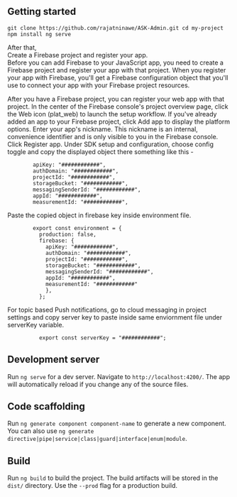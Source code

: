 ## Getting started

`git clone https://github.com/rajatninawe/ASK-Admin.git cd my-project npm install ng serve`

After that,\
Create a Firebase project and register your app.\
        Before you can add Firebase to your JavaScript app, you need to create a Firebase project and register your app with that project. When you register your app with                 Firebase, you'll get a Firebase configuration object that you'll use to connect your app with your Firebase project resources.
        
After you have a Firebase project, you can register your web app with that project.
In the center of the Firebase console's project overview page, click the Web icon (plat_web) to launch the setup workflow.
If you've already added an app to your Firebase project, click Add app to display the platform options.
Enter your app's nickname.
This nickname is an internal, convenience identifier and is only visible to you in the Firebase console.
Click Register app.
Under SDK setup and configuration, choose config toggle and copy the displayed object there something like this -

            apiKey: "############",
            authDomain: "############",
            projectId: "############",
            storageBucket: "############",
            messagingSenderId: "############",
            appId: "############",
            measurementId: "############",
            
Paste the copied object in firebase key inside environment file.

            export const environment = {
              production: false,
              firebase: {
                apiKey: "############",
                authDomain: "############",
                projectId: "############",
                storageBucket: "############",
                messagingSenderId: "############",
                appId: "############",
                measurementId: "############"
                },
              };
For topic based Push notifications, go to cloud messaging in project settings and copy server key to paste inside same enviornment file under serverKey variable.

              export const serverKey = "############";

## Development server

Run `ng serve` for a dev server. Navigate to `http://localhost:4200/`. The app will automatically reload if you change any of the source files.

## Code scaffolding

Run `ng generate component component-name` to generate a new component. You can also use `ng generate directive|pipe|service|class|guard|interface|enum|module`.

## Build

Run `ng build` to build the project. The build artifacts will be stored in the `dist/` directory. Use the `--prod` flag for a production build.
